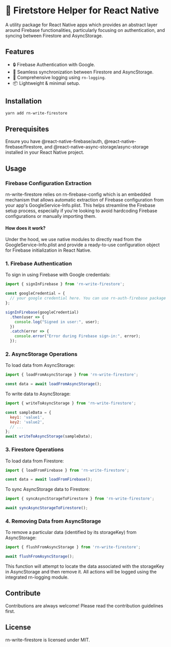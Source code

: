 # 🚀 Firetstore Helper for React Native

A utility package for React Native apps which provides an abstract layer around Firebase functionalities, particularly focusing on authentication, and syncing between Firestore and AsyncStorage.

## Features

- 🔒 Firebase Authentication with Google.
- 💾 Seamless synchronization between Firestore and AsyncStorage.
- 📖 Comprehensive logging using `rn-logging`.
- 📦 Lightweight & minimal setup.

## Installation

```bash
yarn add rn-write-firestore
```

## Prerequisites

Ensure you have @react-native-firebase/auth, @react-native-firebase/firestore, and @react-native-async-storage/async-storage installed in your React Native project.

## Usage

### Firebase Configuration Extraction

rn-write-firestore relies on rn-firebase-config which is an embedded mechanism that allows automatic extraction of Firebase configuration from your app's GoogleService-Info.plist. This helps streamline the Firebase setup process, especially if you're looking to avoid hardcoding Firebase configurations or manually importing them.

#### How does it work?
Under the hood, we use native modules to directly read from the GoogleService-Info.plist and provide a ready-to-use configuration object for Firebase initialization in React Native.



### 1. Firebase Authentication

To sign in using Firebase with Google credentials:

```Javascript
import { signInFirebase } from 'rn-write-firestore';

const googleCredential = {
  // your google credential here. You can use rn-auth-firebase package to get it.
};

signInFirebase(googleCredential)
  .then(user => {
    console.log("Signed in user:", user);
  })
  .catch(error => {
    console.error("Error during Firebase sign-in:", error);
  });

```


### 2. AsyncStorage Operations

To load data from AsyncStorage:
```Javascript
import { loadFromAsyncStorage } from 'rn-write-firestore';

const data = await loadFromAsyncStorage();

```


To write data to AsyncStorage:

```Javascript
import { writeToAsyncStorage } from 'rn-write-firestore';

const sampleData = {
  key1: 'value1',
  key2: 'value2',
  // ...
};
await writeToAsyncStorage(sampleData);

```


### 3. Firestore Operations

To load data from Firestore:

```Javascript
import { loadFromFirebase } from 'rn-write-firestore';

const data = await loadFromFirebase();

```

To sync AsyncStorage data to Firestore:

```Javascript
import { syncAsyncStorageToFirestore } from 'rn-write-firestore';

await syncAsyncStorageToFirestore();

```

### 4. Removing Data from AsyncStorage

To remove a particular data (identified by its storageKey) from AsyncStorage:

```javascript
import { flushFromAsyncStorage } from 'rn-write-firestore';

await flushFromAsyncStorage();
```

This function will attempt to locate the data associated with the storageKey in AsyncStorage and then remove it. All actions will be logged using the integrated rn-logging module.

## Contribute

Contributions are always welcome! Please read the contribution guidelines first.

## License

rn-write-firestore is licensed under MIT.

